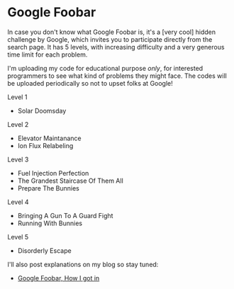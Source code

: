 # Google Foobar

In case you don't know what Google Foobar is, it's a [very cool] hidden challenge by Google, which invites you to participate directly from the search page. It has 5 levels, with increasing difficulty and a very generous time limit for each problem. 

I'm uploading my code for educational purpose *only*, for interested programmers to see what kind of problems they might face. The codes will be uploaded periodically so not to upset folks at Google!

Level 1
* Solar Doomsday

Level 2
* Elevator Maintanance
* Ion Flux Relabeling

Level 3
* Fuel Injection Perfection
* The Grandest Staircase Of Them All
* Prepare The Bunnies

Level 4
* Bringing A Gun To A Guard Fight
* Running With Bunnies

Level 5
* Disorderly Escape


I'll also post explanations on my blog so stay tuned:

- [Google Foobar, How I got in](http://davood.nowzari.com/2017/02/google-foobar-how-i-got-in.html)
